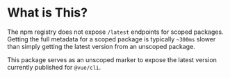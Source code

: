 # What is This?

The npm registry does not expose `/latest` endpoints for scoped packages. Getting the full metadata for a scoped package is typically `~300ms` slower than simply getting the latest version from an unscoped package.

This package serves as an unscoped marker to expose the latest version currently published for `@vue/cli`.
